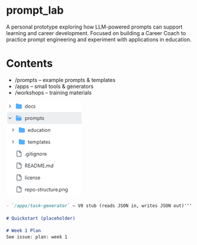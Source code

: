 # prompt_lab
A personal prototype exploring how LLM-powered prompts can support learning and career development. Focused on building a Career Coach to practice prompt engineering and experiment with applications in education.

# Contents
- /prompts – example prompts & templates
- /apps – small tools & generators
- /workshops – training materials

![Repo structure](docs/repo-structure.png)

```markdown
- `/apps/task-generator` – V0 stub (reads JSON in, writes JSON out)'''

# Quickstart (placeholder)

# Week 1 Plan
See issue: plan: week 1
